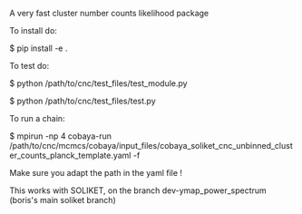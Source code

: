 A very fast cluster number counts likelihood package

To install do:

$ pip install -e .

To test do:

$ python /path/to/cnc/test_files/test_module.py

$ python /path/to/cnc/test_files/test.py


To run a chain:

$ mpirun -np 4 cobaya-run /path/to/cnc/mcmcs/cobaya/input_files/cobaya_soliket_cnc_unbinned_cluster_counts_planck_template.yaml -f

Make sure you adapt the path in the yaml file !

This works with SOLIKET, on the branch dev-ymap_power_spectrum (boris's main soliket branch)
